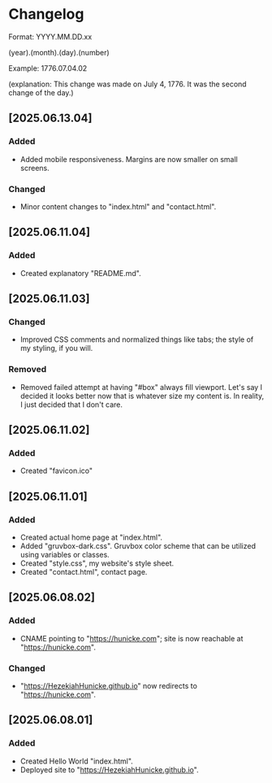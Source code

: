 # Changelog

Format: YYYY.MM.DD.xx

(year).(month).(day).(number)

Example: 1776.07.04.02

(explanation: This change was made on July 4, 1776. It was the second change of the day.)

## [2025.06.13.04]

### Added

- Added mobile responsiveness. Margins are now smaller on small screens.

### Changed

- Minor content changes to "index.html" and "contact.html".

## [2025.06.11.04]

### Added

- Created explanatory "README.md".

## [2025.06.11.03]

### Changed

- Improved CSS comments and normalized things like tabs; the style of my styling, if you will.

### Removed

- Removed failed attempt at having "\#box" always fill viewport. Let's say I decided it looks better now that is whatever size my content is. In reality, I just decided that I don't care.

## [2025.06.11.02]

### Added

- Created "favicon.ico"

## [2025.06.11.01]

### Added

- Created actual home page at "index.html".
- Added "gruvbox-dark.css". Gruvbox color scheme that can be utilized using variables or classes.
- Created "style.css", my website's style sheet.
- Created "contact.html", contact page.

## [2025.06.08.02]

### Added

- CNAME pointing to "https://hunicke.com"; site is now reachable at "https://hunicke.com".

### Changed

- "https://HezekiahHunicke.github.io" now redirects to "https://hunicke.com".

## [2025.06.08.01]

### Added

- Created Hello World "index.html".
- Deployed site to "https://HezekiahHunicke.github.io".
